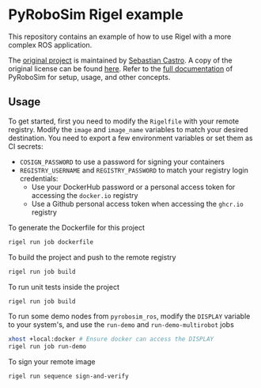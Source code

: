 # PyRoboSim Rigel example

This repository contains an example of how to use Rigel with a more complex ROS application.

The [original project](https://github.com/sea-bass/pyrobosim) is maintained by [Sebastian Castro](https://github.com/sea-bass/). A copy of the original license can be found [here](./LICENSE-original.md). Refer to the [full documentation](https://pyrobosim.readthedocs.io/) of PyRoboSim for setup, usage, and other concepts.

## Usage

To get started, first you need to modify the `Rigelfile` with your remote registry. Modify the `image` and `image_name` variables to match your desired destination. You need to export a few environment variables or set them as CI secrets:
 
- `COSIGN_PASSWORD` to use a password for signing your containers
- `REGISTRY_USERNAME` and `REGISTRY_PASSWORD` to match your registry login credentials:
    - Use your DockerHub password or a personal access token for accessing the `docker.io` registry 
    - Use a Github personal access token when accessing the `ghcr.io` registry

To generate the Dockerfile for this project

```bash
rigel run job dockerfile
```

To build the project and push to the remote registry 

```bash
rigel run job build
```

To run unit tests inside the project 

```bash
rigel run job build
```

To run some demo nodes from `pyrobosim_ros`, modify the `DISPLAY` variable to your system's, and use the `run-demo` and `run-demo-multirobot` jobs

```bash
xhost +local:docker # Ensure docker can access the DISPLAY
rigel run job run-demo
```

To sign your remote image

```bash
rigel run sequence sign-and-verify
```
